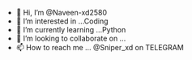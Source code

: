 - 👋 Hi, I’m @Naveen-xd2580
- 👀 I’m interested in ...Coding 
- 🌱 I’m currently learning ...Python
- 💞️ I’m looking to collaborate on ...
- 📫 How to reach me ... @Sniper_xd on TELEGRAM

<!---
Naveen-xd2580/Naveen-xd2580 is a ✨ special ✨ repository because its `README.md` (this file) appears on your GitHub profile.
You can click the Preview link to take a look at your changes.
--->
